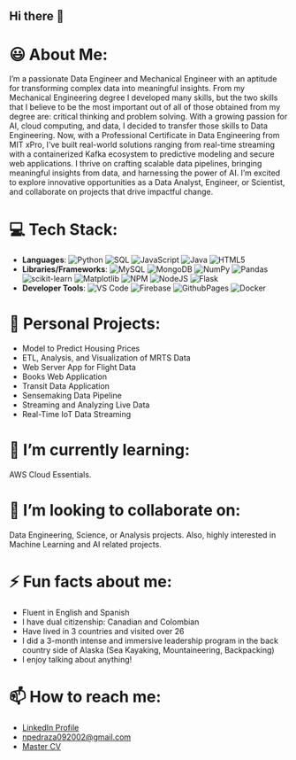 ## Hi there 👋

# 😃 About Me:
I’m a passionate Data Engineer and Mechanical Engineer with an aptitude for transforming complex data into meaningful insights. From my Mechanical Engineering degree I developed many skills, but the two skills that I believe to be the most important out of all of those obtained from my degree are: critical thinking and problem solving. With a growing passion for AI, cloud computing, and data, I decided to transfer those skills to Data Engineering. Now, with a Professional Certificate in Data Engineering from MIT xPro, I’ve built real-world solutions ranging from real-time streaming with a containerized Kafka ecosystem to predictive modeling and secure web applications. I thrive on crafting scalable data pipelines, bringing meaningful insights from data, and harnessing the power of AI. I’m excited to explore innovative opportunities as a Data Analyst, Engineer, or Scientist, and collaborate on projects that drive impactful change.

# 💻 Tech Stack:
- **Languages**:   ![Python](https://img.shields.io/badge/python-3670A0?style=for-the-badge&logo=python&logoColor=ffdd54) ![SQL](https://img.shields.io/badge/SQL-CC2927?style=for-the-badge&logo=microsoft-sql-server&logoColor=white)
 ![JavaScript](https://img.shields.io/badge/javascript-%23323330.svg?style=for-the-badge&logo=javascript&logoColor=%23F7DF1E) ![Java](https://img.shields.io/badge/java-%23ED8B00.svg?style=for-the-badge&logo=openjdk&logoColor=white) ![HTML5](https://img.shields.io/badge/html5-%23E34F26.svg?style=for-the-badge&logo=html5&logoColor=white) 
- **Libraries/Frameworks**:   ![MySQL](https://img.shields.io/badge/mysql-%2300000f.svg?style=for-the-badge&logo=mysql&logoColor=white)  ![MongoDB](https://img.shields.io/badge/MongoDB-%234ea94b.svg?style=for-the-badge&logo=mongodb&logoColor=white) ![NumPy](https://img.shields.io/badge/numpy-013243?style=for-the-badge&logo=numpy&logoColor=white) ![Pandas](https://img.shields.io/badge/pandas-150458?style=for-the-badge&logo=pandas&logoColor=white) ![scikit-learn](https://img.shields.io/badge/scikit--learn-F7931E?style=for-the-badge&logo=scikit-learn&logoColor=white) ![Matplotlib](https://img.shields.io/badge/matplotlib-11557c?style=for-the-badge&logo=Matplotlib&logoColor=white) ![NPM](https://img.shields.io/badge/NPM-%23CB3837.svg?style=for-the-badge&logo=npm&logoColor=white) ![NodeJS](https://img.shields.io/badge/node.js-6DA55F?style=for-the-badge&logo=node.js&logoColor=white) ![Flask](https://img.shields.io/badge/flask-000000?style=for-the-badge&logo=flask&logoColor=white)
- **Developer Tools**:   ![VS Code](https://img.shields.io/badge/VS%20Code-007ACC?style=for-the-badge&logo=visual-studio-code&logoColor=white) ![Firebase](https://img.shields.io/badge/firebase-%23039BE5.svg?style=for-the-badge&logo=firebase) ![GithubPages](https://img.shields.io/badge/github%20pages-121013?style=for-the-badge&logo=github&logoColor=white) ![Docker](https://img.shields.io/badge/docker-%230db7ed.svg?style=for-the-badge&logo=docker&logoColor=white) 

# 🚀 Personal Projects:
- Model to Predict Housing Prices
- ETL, Analysis, and Visualization of MRTS Data
- Web Server App for Flight Data
- Books Web Application
- Transit Data Application
- Sensemaking Data Pipeline
- Streaming and Analyzing Live Data
- Real-Time IoT Data Streaming

# 🌱 I’m currently learning:
AWS Cloud Essentials.

# 🤝 I’m looking to collaborate on:
Data Engineering, Science, or Analysis projects. Also, highly interested in Machine Learning and AI related projects.

# ⚡ Fun facts about me:
- Fluent in English and Spanish
- I have dual citizenship: Canadian and Colombian
- Have lived in 3 countries and visited over 26
- I did a 3-month intense and immersive leadership program in the back country side of Alaska (Sea Kayaking, Mountaineering, Backpacking)
- I enjoy talking about anything!

# 📫 How to reach me:
- <a href="https://www.linkedin.com/in/nicolas-pedrazab/">LinkedIn Profile</a>
- npedraza092002@gmail.com
- <a href="https://drive.google.com/file/d/1_qf4vN1TRsCthzAyqxW6ZR_lQ9ZyBQFo/view?usp=drive_link">Master CV</a>


